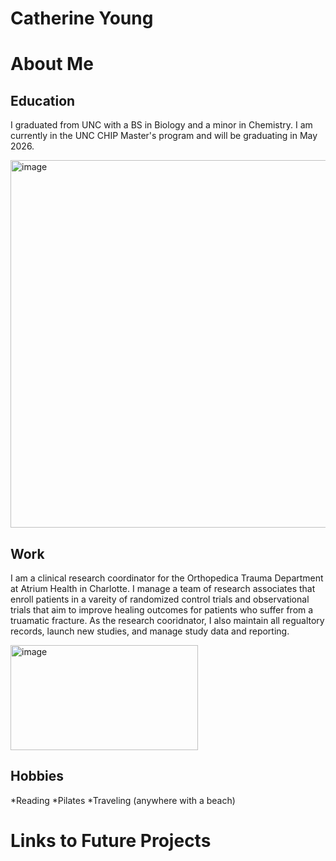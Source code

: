 # **Catherine Young**

# About Me

## Education
I graduated from UNC with a BS in Biology and a minor in Chemistry. I am currently in the UNC CHIP Master's program and will be graduating in May 2026.

<img width="768" height="588" alt="image" src="https://github.com/user-attachments/assets/a68c617a-5cc0-4494-9a04-13d88f40dfd1" />

## Work
I am a clinical research coordinator for the Orthopedica Trauma Department at Atrium Health in Charlotte. I manage a team of research associates that enroll patients in a vareity of randomized control trials and observational trials that aim to improve healing outcomes for patients who suffer from a truamatic fracture. As the research cooridnator, I also maintain all regualtory records, launch new studies, and manage study data and reporting.

<img width="300" height="168" alt="image" src="https://github.com/user-attachments/assets/fe9e295c-59a6-4db6-9bc1-a8b21ab9338f" />

## Hobbies
*Reading
*Pilates
*Traveling (anywhere with a beach)

# Links to Future Projects
